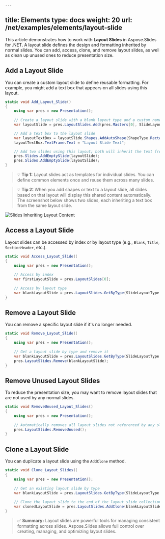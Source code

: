     ---
title: Elements
type: docs
weight: 20
url: /net/examples/elements/layout-slide
---

This article demonstrates how to work with **Layout Slides** in Aspose.Slides for .NET. A layout slide defines the design and formatting inherited by normal slides. You can add, access, clone, and remove layout slides, as well as clean up unused ones to reduce presentation size.

## Add a Layout Slide

You can create a custom layout slide to define reusable formatting. For example, you might add a text box that appears on all slides using this layout.

```csharp
static void Add_Layout_Slide()
{
    using var pres = new Presentation();
    
    // Create a layout slide with a blank layout type and a custom name
    var layoutSlide = pres.LayoutSlides.Add(pres.Masters[0], SlideLayoutType.Blank, "Main layout");

    // Add a text box to the layout slide
    var layoutTextBox = layoutSlide.Shapes.AddAutoShape(ShapeType.Rectangle, x: 75, y: 75, width: 150, height: 150);
    layoutTextBox.TextFrame.Text = "Layout Slide Text";

    // Add two slides using this layout; both will inherit the text from the layout
    pres.Slides.AddEmptySlide(layoutSlide);
    pres.Slides.AddEmptySlide(layoutSlide);
}
````

> 💡 **Tip 1:** Layout slides act as templates for individual slides. You can define common elements once and reuse them across many slides.

> 💡 **Tip 2:** When you add shapes or text to a layout slide, all slides based on that layout will display this shared content automatically.
> The screenshot below shows two slides, each inheriting a text box from the same layout slide.

![Slides Inheriting Layout Content](layout-slide-result.png)


## Access a Layout Slide

Layout slides can be accessed by index or by layout type (e.g., `Blank`, `Title`, `SectionHeader`, etc.).

```csharp
static void Access_Layout_Slide()
{
    using var pres = new Presentation();
    
    // Access by index
    var firstLayoutSlide = pres.LayoutSlides[0];
    
    // Access by layout type
    var blankLayoutSlide = pres.LayoutSlides.GetByType(SlideLayoutType.Blank);
}
```

## Remove a Layout Slide

You can remove a specific layout slide if it's no longer needed.

```csharp
static void Remove_Layout_Slide()
{
    using var pres = new Presentation();
    
    // Get a layout slide by type and remove it
    var blankLayoutSlide = pres.LayoutSlides.GetByType(SlideLayoutType.Blank);
    pres.LayoutSlides.Remove(blankLayoutSlide);
}
```

## Remove Unused Layout Slides

To reduce the presentation size, you may want to remove layout slides that are not used by any normal slides.

```csharp
static void RemoveUnused_Layout_Slides()
{
    using var pres = new Presentation();
    
    // Automatically removes all layout slides not referenced by any slide
    pres.LayoutSlides.RemoveUnused();
}
```

## Clone a Layout Slide

You can duplicate a layout slide using the `AddClone` method.

```csharp
static void Clone_Layout_Slides()
{
    using var pres = new Presentation();
    
    // Get an existing layout slide by type
    var blankLayoutSlide = pres.LayoutSlides.GetByType(SlideLayoutType.Blank);
    
    // Clone the layout slide to the end of the layout slide collection
    var clonedLayoutSlide = pres.LayoutSlides.AddClone(blankLayoutSlide);
}
```

> ✅ **Summary:** Layout slides are powerful tools for managing consistent formatting across slides. Aspose.Slides allows full control over creating, managing, and optimizing layout slides.